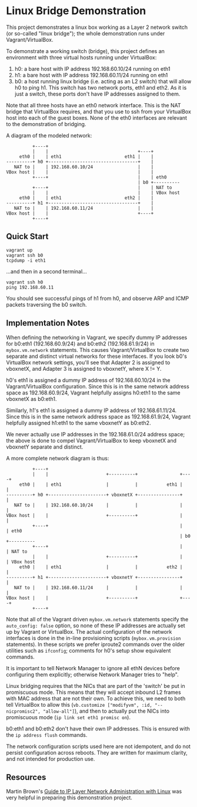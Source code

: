 # Linux Bridge Demonstration

This project demonstrates a linux box working as a Layer 2 network switch (or so-called "linux bridge"); the whole demonstration runs under Vagrant/VirtualBox.

To demonstrate a working switch (bridge), this project defines an environment with three virtual hosts running under VirtualBox:

1. h0: a bare host with IP address 192.168.60.10/24 running on eth1
2. h1: a bare host with IP address 192.168.60.11/24 running on eth1
3. b0: a host running linux bridge (i.e. acting as an L2 switch) that will allow h0 to ping h1. This switch has two network ports, eth1 and eth2. As it is just a switch, these ports don't have IP addresses assigned to them.

Note that all three hosts have an eth0 network interface. This is the NAT bridge that VirtualBox requires, and that you use to ssh from your VirtualBox host into each of the guest boxes. None of the eth0 interfaces are relevant to the demonstration of bridging.

A diagram of the modeled network:

~~~
          +----+
          |    |                                  +----+
     eth0 |    | eth1                        eth1 |    |
----------+ h0 +----------------------------------+    |
   NAT to |    | 192.168.60.10/24                 |    |
VBox host |    |                                  |    |
          +----+                                  |    | eth0
                                                  | b0 +----------
          +----+                                  |    | NAT to
          |    |                                  |    | VBox host
     eth0 |    | eth1                        eth2 |    |
----------+ h1 +----------------------------------+    |
   NAT to |    | 192.168.60.11/24                 |    |
VBox host |    |                                  +----+
          +----+
~~~

## Quick Start

```
vagrant up
vagrant ssh b0
tcpdump -i eth1
```

...and then in a second terminal...

```
vagrant ssh h0
ping 192.168.60.11
```

You should see successful pings of h1 from h0, and observe ARP and ICMP packets traversing the b0 switch.

## Implementation Notes

When defining the networking in Vagrant, we specify dummy IP addresses for b0:eth1 (192.168.60.9/24) and b0:eth2 (192.168.61.9/24) in `mybox.vm.network` statements.
This causes Vagrant/VirtualBox to create two separate and distinct virtual networks for these interfaces.
If you look b0's VirtualBox network settings, you'll see that Adapter 2 is assigned to vboxnetX, and Adapter 3 is assigned to vboxnetY, where X != Y.

h0's eth1 is assigned a dummy IP address of 192.168.60.10/24 in the Vagrant/VirtualBox configuration.
Since this is in the same network address space as 192.168.60.9/24, Vagrant helpfully assigns h0:eth1 to the same vboxnetX as b0:eth1.

Similarly, h1's eth1 is assigned a dummy IP address of 192.168.61.11/24.
Since this is in the same network address space as 192.168.61.9/24, Vagrant helpfully assigned h1:eth1 to the same vboxnetY as b0:eth2.

We never actually use IP addresses in the 192.168.61.0/24 address space; the above is done to compel Vagrant/VirtualBox to keep vboxnetX and vboxnetY separate and distinct.

A more complete network diagram is thus:

~~~
          +----+
          |    |                      +----------+                +----+
     eth0 |    | eth1                 |          |           eth1 |    |
----------+ h0 +----------------------+ vboxnetX +----------------+    |
   NAT to |    | 192.168.60.10/24     |          |                |    |
VBox host |    |                      +----------+                |    |
          +----+                                                  |    | eth0
                                                                  | b0 +----------
          +----+                                                  |    | NAT to
          |    |                      +----------+                |    | VBox host
     eth0 |    | eth1                 |          |           eth2 |    |
----------+ h1 +----------------------+ vboxnetY +----------------+    |
   NAT to |    | 192.168.60.11/24     |          |                |    |
VBox host |    |                      +----------+                +----+
          +----+
~~~

Note that all of the Vagrant driven `mybox.vm.network` statements specify the `auto_config: false` option, so none of these IP addresses are actually set up by Vagrant or VirtualBox.
The actual configuration of the network interfaces is done in the in-line provisioning scripts (`mybox.vm.provision` statements).
In these scripts we prefer iproute2 commands over the older utilities such as `ifconfig`; comments for h0's setup show equivalent commands.

It is important to tell Network Manager to ignore all ethN devices before configuring them explicitly; otherwise Network Manager tries to "help".

Linux bridging requires that the NICs that are part of the 'switch' be put in promiscuous mode. This means that they will accept inbound L2 frames with MAC address that are not their own.
To achieve this, we need to both tell VirtualBox to allow this (`vb.customize ["modifyvm", :id, "--nicpromisc2", "allow-all"]`), and then to actually put the NICs into promiscuous mode (`ip link set eth1 promisc on`).

b0:eth1 and b0:eth2 don't have their own IP addresses. This is ensured with the `ip address flush` commands.

The network configuration scripts used here are not idempotent, and do not persist configuration across reboots.
They are written for maximum clarity, and not intended for production use.

## Resources

Martin Brown's [Guide to IP Layer Network Administration with Linux](http://linux-ip.net/html/index.html) was very helpful in preparing this demonstration project.
